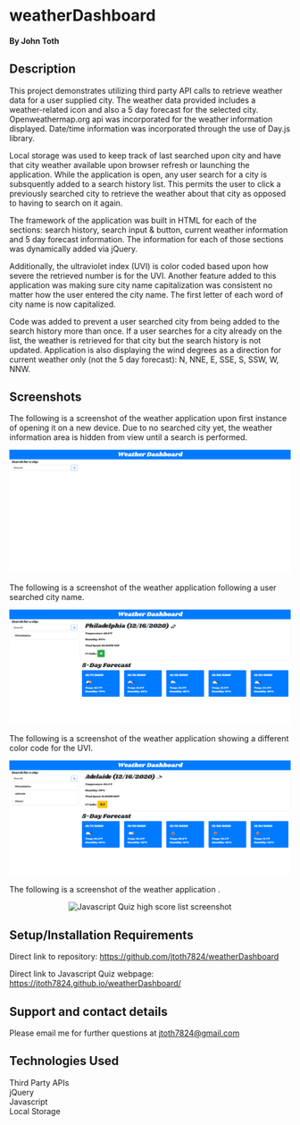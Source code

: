 # weatherDashboard

#### By John Toth

## Description

This project demonstrates utilizing third party API calls to retrieve weather data for a user supplied city.  The weather data provided includes a weather-related icon and also a 5 day forecast for the selected city.  Openweathermap.org api was incorporated for the weather information displayed.  Date/time information was incorporated through the use of Day.js library.

Local storage was used to keep track of last searched upon city and have that city weather available upon browser refresh or launching the application.  While the application is open, any user search for a city is subsquently added to a search history list.  This permits the user to click a previously searched city to retrieve the weather about that city as opposed to having to search on it again.

The framework of the application was built in HTML for each of the sections: search history, search input & button, current weather information and 5 day forecast information.  The information for each of those sections was dynamically added via jQuery.  

Additionally, the ultraviolet index (UVI) is color coded based upon how severe the retrieved number is for the UVI.  Another feature added to this application was making sure city name capitalization was consistent no matter how the user entered the city name.  The first letter of each word of city name is now capitalized.  

Code was added to prevent a user searched city from being added to the search history more than once.   If a user searches for a city already on the list, the weather is retrieved for that city but the search history is not updated.  Application is also displaying the wind degrees as a direction for current weather only (not the 5 day forecast): N, NNE, E, SSE, S, SSW, W, NNW.

## Screenshots

The following is a screenshot of the weather application upon first instance of opening it on a new device.  Due to no searched city yet, the weather information area is hidden from view until a search is performed.

<p align="center">
  <img src="./assets/images/InitialLaunch.png" alt="First instance of launching weather application screenshot">
</p>

The following is a screenshot of the weather application following a user searched city name.
<p align="center">
  <img src="./assets/images/UserSearchCity.png" alt="User searched city for weather screenshot">
</p>

The following is a screenshot of the weather application showing a different color code for the UVI.
<p align="center">
  <img src="./assets/images/CityUVI.png" alt="UVI screenshot">
</p>

The following is a screenshot of the weather application .
<p align="center">
  <img src="./assets/images/ViewHighScoreList.png" alt="Javascript Quiz high score list screenshot">
</p>

## Setup/Installation Requirements

Direct link to repository:  https://github.com/jtoth7824/weatherDashboard

Direct link to Javascript Quiz webpage:  https://jtoth7824.github.io/weatherDashboard/

## Support and contact details

Please email me for further questions at jtoth7824@gmail.com

## Technologies Used

<div>Third Party APIs</div>
<div>jQuery</div>
<div>Javascript</div>
<div>Local Storage</div>
